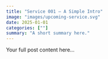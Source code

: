```yaml
---
title: "Service 001 — A Simple Intro"
image: "images/upcoming-service.svg"
date: 2025-01-01
categories: [""]
summary: "A short summary here."
---
```


Your full post content here...
